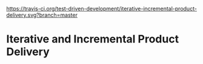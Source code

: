 https://travis-ci.org/test-driven-development/iterative-incremental-product-delivery.svg?branch=master

# Iterative and Incremental Product Delivery
